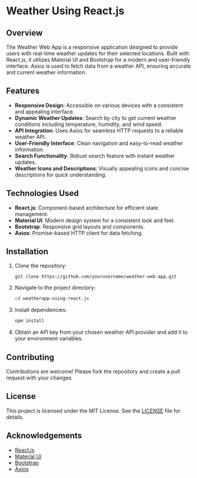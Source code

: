 # Weather Using React.js

## Overview
The Weather Web App is a responsive application designed to provide users with real-time weather updates for their selected locations. Built with React.js, it utilizes Material UI and Bootstrap for a modern and user-friendly interface. Axios is used to fetch data from a weather API, ensuring accurate and current weather information.

## Features
- **Responsive Design**: Accessible on various devices with a consistent and appealing interface.
- **Dynamic Weather Updates**: Search by city to get current weather conditions including temperature, humidity, and wind speed.
- **API Integration**: Uses Axios for seamless HTTP requests to a reliable weather API.
- **User-Friendly Interface**: Clean navigation and easy-to-read weather information.
- **Search Functionality**: Robust search feature with instant weather updates.
- **Weather Icons and Descriptions**: Visually appealing icons and concise descriptions for quick understanding.

## Technologies Used
- **React.js**: Component-based architecture for efficient state management.
- **Material UI**: Modern design system for a consistent look and feel.
- **Bootstrap**: Responsive grid layouts and components.
- **Axios**: Promise-based HTTP client for data fetching.

## Installation

1. Clone the repository:
   ```
   git clone https://github.com/yourusername/weather-web-app.git
   ```
2. Navigate to the project directory:
   ```bash
   cd weatherapp-using-react.js
   ```
3. Install dependencies:
   ```bash
   npm install
   ```
4. Obtain an API key from your chosen weather API provider and add it to your environment variables.

## Contributing
Contributions are welcome! Please fork the repository and create a pull request with your changes.

## License
This project is licensed under the MIT License. See the [LICENSE](LICENSE) file for details.

## Acknowledgements
- [React.js](https://reactjs.org/)
- [Material UI](https://material-ui.com/)
- [Bootstrap](https://getbootstrap.com/)
- [Axios](https://axios-http.com/)
